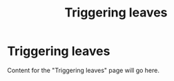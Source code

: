 ﻿---
title: "Triggering leaves"
---

# Triggering leaves

Content for the "Triggering leaves" page will go here.
